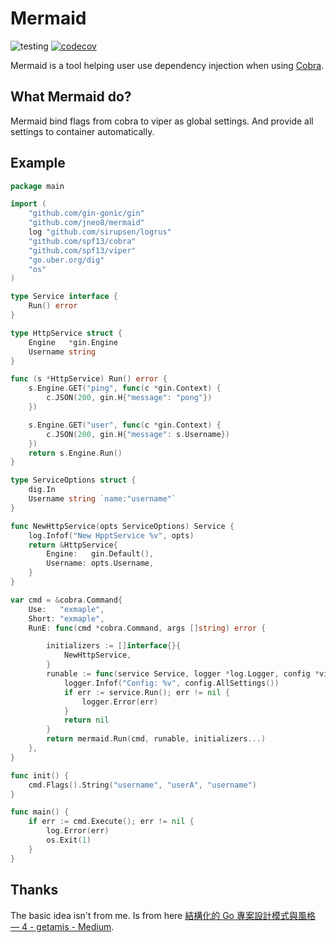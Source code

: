 # Mermaid

![testing](https://github.com/jneo8/mermaid/workflows/testing/badge.svg)
[![codecov](https://codecov.io/gh/jneo8/mermaid/branch/master/graph/badge.svg)](https://codecov.io/gh/jneo8/mermaid)

Mermaid is a tool helping user use dependency injection when using [Cobra](https://github.com/spf13/cobra).

## What Mermaid do?

Mermaid bind flags from cobra to viper as global settings. And provide all settings to container automatically. 


## Example

```go
package main

import (
	"github.com/gin-gonic/gin"
	"github.com/jneo8/mermaid"
	log "github.com/sirupsen/logrus"
	"github.com/spf13/cobra"
	"github.com/spf13/viper"
	"go.uber.org/dig"
	"os"
)

type Service interface {
	Run() error
}

type HttpService struct {
	Engine   *gin.Engine
	Username string
}

func (s *HttpService) Run() error {
	s.Engine.GET("ping", func(c *gin.Context) {
		c.JSON(200, gin.H{"message": "pong"})
	})

	s.Engine.GET("user", func(c *gin.Context) {
		c.JSON(200, gin.H{"message": s.Username})
	})
	return s.Engine.Run()
}

type ServiceOptions struct {
	dig.In
	Username string `name:"username"`
}

func NewHttpService(opts ServiceOptions) Service {
	log.Infof("New HpptService %v", opts)
	return &HttpService{
		Engine:   gin.Default(),
		Username: opts.Username,
	}
}

var cmd = &cobra.Command{
	Use:   "exmaple",
	Short: "exmaple",
	RunE: func(cmd *cobra.Command, args []string) error {

		initializers := []interface{}{
			NewHttpService,
		}
		runable := func(service Service, logger *log.Logger, config *viper.Viper) error {
			logger.Infof("Config: %v", config.AllSettings())
			if err := service.Run(); err != nil {
				logger.Error(err)
			}
			return nil
		}
		return mermaid.Run(cmd, runable, initializers...)
	},
}

func init() {
	cmd.Flags().String("username", "userA", "username")
}

func main() {
	if err := cmd.Execute(); err != nil {
		log.Error(err)
		os.Exit(1)
	}
}
```

## Thanks

The basic idea isn't from me. Is from here [結構化的 Go 專案設計模式與風格 — 4 - getamis - Medium](https://medium.com/getamis/%E7%B5%90%E6%A7%8B%E5%8C%96%E7%9A%84-go-%E5%B0%88%E6%A1%88%E8%A8%AD%E8%A8%88%E6%A8%A1%E5%BC%8F%E8%88%87%E9%A2%A8%E6%A0%BC-2-548fec8cd9bb).
